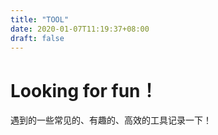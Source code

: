 ```yaml
---
title: "TOOL"
date: 2020-01-07T11:19:37+08:00
draft: false
---
```










# Looking for fun！

遇到的一些常见的、有趣的、高效的工具记录一下！




